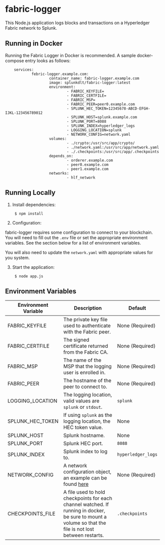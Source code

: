 fabric-logger
==================================================

This Node.js application logs blocks and transactions on a Hyperledger Fabric network to Splunk.

Running in Docker
-----------------

Running the Fabric Logger in Docker is recommended. A sample docker-compose entry looks as follows:

        services:
                febric-logger.example.com:
                        container_name: fabric-logger.example.com
                        image: splunkdlt/fabric-logger:latest
                        environment:
                                - FABRIC_KEYFILE=
                                - FABRIC_CERTFILE=
                                - FABRIC_MSP=
                                - FABRIC_PEER=peer0.example.com
                                - SPLUNK_HEC_TOKEN=12345678-ABCD-EFGH-IJKL-123456789012
                                - SPLUNK_HOST=splunk.example.com
                                - SPLUNK_PORT=8088
                                - SPLUNK_INDEX=hyperledger_logs
                                - LOGGING_LOCATION=splunk
                                - NETWORK_CONFIG=network.yaml
                        volumes:
                                - ./crypto:/usr/src/app/crypto/
                                - ./network.yaml:/usr/src/app/network.yaml
                                - ./.checkpoints:/usr/src/app/.checkpoints
                        depends_on:
                                - orderer.example.com
                                - peer0.example.com
                                - peer1.example.com
                        networks:
                                - hlf_network

Running Locally
---------------

1. Install dependencies:

        $ npm install

2. Configuration:

fabric-logger requires some configuration to connect to your blockchain.  You will need to fill out the `.env` file or set the appropriate environment variables. See the section below for a list of environment variables.

You will also need to update the `network.yaml` with appropriate values for you system.

3. Start the application:

        $ node app.js

Environment Variables
---------------------

| Environment Variable | Description | Default |
|----------------------|-------------|---------|
| FABRIC_KEYFILE       | The private key file used to authenticate with the Fabric peer. | None (Required) |
| FABRIC_CERTFILE      | The signed certificate returned from the Fabric CA. | None (Required) |
| FABRIC_MSP           | The name of the MSP that the logging user is enrolled in. | None (Required) |
| FABRIC_PEER          | The hostname of the peer to connect to. | None (Required) |
| LOGGING_LOCATION     | The logging location, valid values are `splunk` or `stdout`. | `splunk` |
| SPLUNK_HEC_TOKEN     | If using `splunk` as the logging location, the HEC token value. | None |
| SPLUNK_HOST          | Splunk hostname. | None |
| SPLUNK_PORT          | Splunk HEC port. | `8088` |
| SPLUNK_INDEX         | Splunk index to log to. | `hyperledger_logs` |
| NETWORK_CONFIG       | A network configuration object, an example can be found [here](https://fabric-sdk-node.github.io/release-1.4/tutorial-network-config.html) | None (Required) |
| CHECKPOINTS_FILE     | A file used to hold checkpoints for each channel watched. If running in docker, be sure to mount a volume so that the file is not lost between restarts. | `.checkpoints` |
